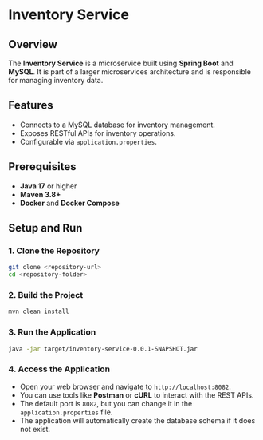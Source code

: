 # Inventory Service

## Overview
The **Inventory Service** is a microservice built using **Spring Boot** and **MySQL**. It is part of a larger microservices architecture and is responsible for managing inventory data.

## Features
- Connects to a MySQL database for inventory management.
- Exposes RESTful APIs for inventory operations.
- Configurable via `application.properties`.

## Prerequisites
- **Java 17** or higher
- **Maven 3.8+**
- **Docker** and **Docker Compose**

## Setup and Run

### 1. Clone the Repository
```bash
git clone <repository-url>
cd <repository-folder>

```
### 2. Build the Project
```bash
mvn clean install
```
### 3. Run the Application
```bash
java -jar target/inventory-service-0.0.1-SNAPSHOT.jar
```
### 4. Access the Application
- Open your web browser and navigate to `http://localhost:8082`.
- You can use tools like **Postman** or **cURL** to interact with the REST APIs.
- The default port is `8082`, but you can change it in the `application.properties` file.
- The application will automatically create the database schema if it does not exist.
